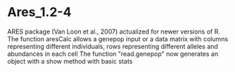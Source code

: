 # Ares_1.2-4
ARES package (Van Loon et al., 2007) actualized for newer versions of R.  
The function aresCalc allows a genepop input or a data matrix with columns representing
different individuals, rows representing different alleles and abundances in each cell
The function "read.genepop" now generates an object with a show method with basic stats


